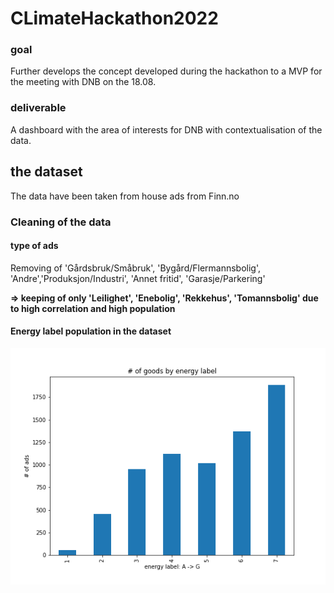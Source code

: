 # CLimateHackathon2022


### goal 

Further develops the concept developed during the hackathon to a MVP for the meeting with DNB on the 18.08.

### deliverable

A dashboard with the area of interests for DNB with contextualisation of the data. 


## the dataset 

The data have been taken from house ads from Finn.no 

### Cleaning of the data

#### type of ads 

Removing of 'Gårdsbruk/Småbruk', 'Bygård/Flermannsbolig', 'Andre','Produksjon/Industri', 'Annet fritid', 'Garasje/Parkering'

**=> keeping of only 'Leilighet', 'Enebolig', 'Rekkehus', 'Tomannsbolig' due to high correlation and high population**

#### Energy label population in the dataset

![Energy label population](/illustrations/nr_ads_by_energetic_labels.png) 
